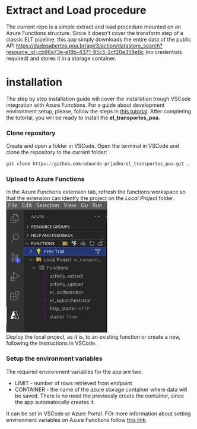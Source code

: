 # Extract and Load procedure 

The current repo is a simple extract and load procedure mounted on an Azure Functions structure. Since it doesn't cover the transform step of a classic ELT pipeline, this app simply downloads the entire data of the public API https://dadosabertos.poa.br/api/3/action/datastore_search?resource_id=cb96a73e-e18b-4371-95c5-2cf20e359e6c (no credentials required) and stores it in a storage container. 

# installation

The step by step installation guide will cover the installation trough VSCode integration with Azure Functions. For a guide about development environment setup, please, follow the steps in [this tutorial](https://docs.microsoft.com/en-us/azure/azure-functions/functions-develop-vs-code?tabs=python). After completing the tutorial, you will be ready to install the **el_transportes_poa**.

### **Clone repository**
Create and open a folder in VSCode. Open the terminal in VSCode and clone the repository to the current folder:

```python
git clone https://github.com/eduardo-prjadko/el_transportes_poa.git .
```
### **Upload to Azure Functions**
In the Azure Functions extension tab, refresh the functions workspace so that the extension can identfy the project on the *Local Project* folder.
<br>
![local project example](images/el_project.png "local project")
<br>
Deploy the local project, as it is, to an existing function or create a new, following the instructions in VSCode.

### **Setup the environment variables**
The required environment variables for the app are two:
* LIMIT - number of rows retrieved from endpoint
* CONTAINER - the name of the azure storage container where data will be saved. There is no need the previously create the container, since the app automatocally creates it.

It can be set in VSCode or Azure Portal. FOr more information about setting environment variables on Azure Functions follow [this link](https://docs.microsoft.com/en-us/azure/azure-functions/functions-how-to-use-azure-function-app-settings?tabs=portal). 
